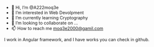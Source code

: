 - 👋 Hi, I’m @A222moq3e
- 👀 I’m interested in Web Devolpment
- 🌱 I’m currently learning Cryptography
- 💞️ I’m looking to collaborate on ...
- 📫 How to reach me moq3e2000@gamil.com

I work in Angular framework, and I have works you can check in github.

